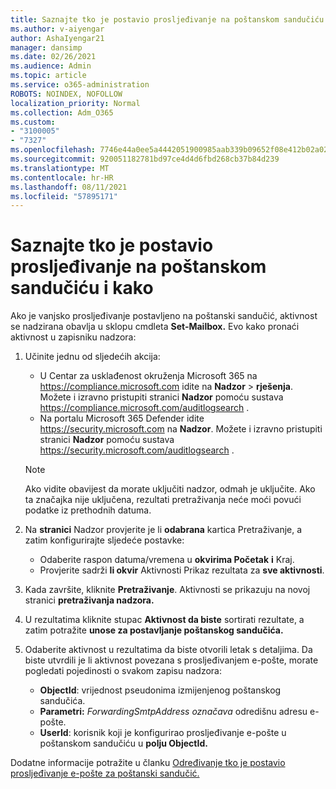 ```yaml
---
title: Saznajte tko je postavio prosljeđivanje na poštanskom sandučiću i kako
ms.author: v-aiyengar
author: AshaIyengar21
manager: dansimp
ms.date: 02/26/2021
ms.audience: Admin
ms.topic: article
ms.service: o365-administration
ROBOTS: NOINDEX, NOFOLLOW
localization_priority: Normal
ms.collection: Adm_O365
ms.custom:
- "3100005"
- "7327"
ms.openlocfilehash: 7746e44a0ee5a4442051900985aab339b09652f08e412b02a02429c93cc7c107
ms.sourcegitcommit: 920051182781bd97ce4d4d6fbd268cb37b84d239
ms.translationtype: MT
ms.contentlocale: hr-HR
ms.lasthandoff: 08/11/2021
ms.locfileid: "57895171"
---
```

# <a name="find-out-who-set-up-forwarding-on-a-mailbox-and-how"></a>Saznajte tko je postavio prosljeđivanje na poštanskom sandučiću i kako

Ako je vanjsko prosljeđivanje postavljeno na poštanski sandučić, aktivnost se nadzirana obavlja u sklopu cmdleta **Set-Mailbox.** Evo kako pronaći aktivnost u zapisniku nadzora:

1. Učinite jednu od sljedećih akcija:
   - U Centar za usklađenost okruženja Microsoft 365 na <https://compliance.microsoft.com> idite na **Nadzor** \> **rješenja**. Možete i izravno pristupiti stranici **Nadzor** pomoću sustava <https://compliance.microsoft.com/auditlogsearch> .
   - Na portalu Microsoft 365 Defender idite <https://security.microsoft.com> na **Nadzor**. Možete i izravno pristupiti stranici **Nadzor** pomoću sustava <https://security.microsoft.com/auditlogsearch> .

   > [!NOTE]
   > Ako vidite obavijest da morate uključiti nadzor, odmah je uključite. Ako ta značajka nije uključena, rezultati pretraživanja neće moći povući podatke iz prethodnih datuma.

2. Na **stranici** Nadzor provjerite je li **odabrana** kartica Pretraživanje, a zatim konfigurirajte sljedeće postavke:
   - Odaberite raspon datuma/vremena u **okvirima Početak** **i** Kraj.
   - Provjerite sadrži **li okvir** Aktivnosti Prikaz rezultata za **sve aktivnosti**.

3. Kada završite, kliknite **Pretraživanje**. Aktivnosti se prikazuju na novoj stranici **pretraživanja nadzora.**

4. U rezultatima kliknite stupac **Aktivnost da biste** sortirati rezultate, a zatim potražite **unose za postavljanje poštanskog sandučića.**

5. Odaberite aktivnost u rezultatima da biste otvorili letak s detaljima. Da biste utvrdili je li aktivnost povezana s prosljeđivanjem e-pošte, morate pogledati pojedinosti o svakom zapisu nadzora:
   - **ObjectId**: vrijednost pseudonima izmijenjenog poštanskog sandučića.
   - **Parametri:** _ForwardingSmtpAddress označava_ odredišnu adresu e-pošte.
   - **UserId**: korisnik koji je konfigurirao prosljeđivanje e-pošte u poštanskom sandučiću u **polju ObjectId.**

Dodatne informacije potražite u članku [Određivanje tko je postavio prosljeđivanje e-pošte za poštanski sandučić.](https://docs.microsoft.com/microsoft-365/compliance/auditing-troubleshooting-scenarios#determine-who-set-up-email-forwarding-for-a-mailbox)
